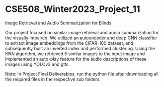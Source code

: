 # CSE508_Winter2023_Project_11

Image Retrieval and Audio Summarization for Blinds

Our project focused on similar image retrieval and audio summarization for the visually
impaired. We utilized an autoencoder and deep CNN classifier to extract image embeddings
from the CIFAR-100 dataset, and subsequently built an inverted index and performed
clustering. Using the KNN algorithm, we retrieved 5 similar images to the input image and
implemented an auto-play feature for the audio descriptions of these images using YOLOv3
and gtts.

Note: In Project Final Deliverables, run the python file after downloading all the required files in the respective sub folders.
